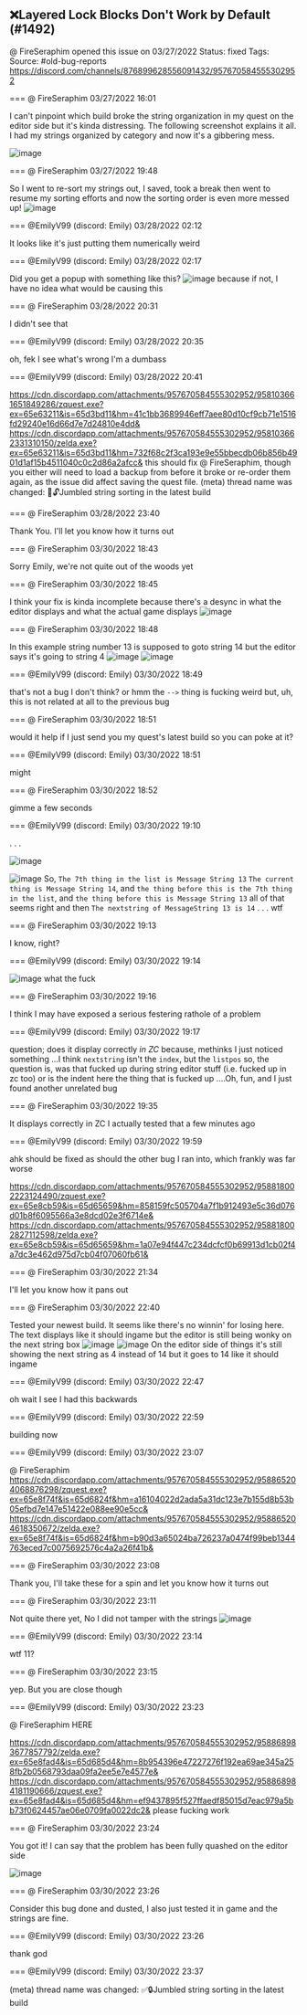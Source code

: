 ## ❌Layered Lock Blocks Don't Work by Default (#1492)
@ FireSeraphim opened this issue on 03/27/2022
Status: fixed
Tags: 
Source: #old-bug-reports https://discord.com/channels/876899628556091432/957670584555302952


=== @ FireSeraphim 03/27/2022 16:01

I can't pinpoint which build broke the string organization in my quest on the editor side but it's kinda distressing. The following screenshot explains it all. I had my strings organized by category and now it's a gibbering mess.

![image](https://cdn.discordapp.com/attachments/957670584555302952/957670624556355664/Screen_Shot_015.PNG?ex=65e49ec5&is=65d229c5&hm=1a4623f13a1e7192df3cfb31d27614cab1e16e2ab395a7df4ee9cd991e9ad84b&)

=== @ FireSeraphim 03/27/2022 19:48

So I went to re-sort my strings out, I saved, took a break then went to resume my sorting efforts and now the sorting order is even more messed up!
![image](https://cdn.discordapp.com/attachments/957670584555302952/957727950185320468/Screen_Shot_016.PNG?ex=65e4d429&is=65d25f29&hm=174db0b60cce5654755002514580a7f3a525f1a857c711a12225c1f1a7371b56&)

=== @EmilyV99 (discord: Emily) 03/28/2022 02:12

It looks like it's just putting them numerically
weird

=== @EmilyV99 (discord: Emily) 03/28/2022 02:17

Did you get a popup with something like this?
![image](https://cdn.discordapp.com/attachments/957670584555302952/957825856280088616/unknown.png?ex=65e52f57&is=65d2ba57&hm=a161e703259da70ae7b0a15be53f6965c726782c52ed1e7e73ba858e326abfb4&)
because if not, I have no idea what would be causing this

=== @ FireSeraphim 03/28/2022 20:31

I didn't see that

=== @EmilyV99 (discord: Emily) 03/28/2022 20:35

oh, fek
I see what's wrong
I'm a dumbass

=== @EmilyV99 (discord: Emily) 03/28/2022 20:41


https://cdn.discordapp.com/attachments/957670584555302952/958103661651849286/zquest.exe?ex=65e63211&is=65d3bd11&hm=41c1bb3689946eff7aee80d10cf9cb71e1516fd29240e16d66d7e7d24810e4dd&
https://cdn.discordapp.com/attachments/957670584555302952/958103662331310150/zelda.exe?ex=65e63211&is=65d3bd11&hm=732f68c2f3ca193e9e55bbecdb06b856b4901d1af15b4511040c0c2d86a2afcc&
this should fix @ FireSeraphim, though you either will need to load a backup from before it broke or re-order them again, as the issue did affect saving the quest file.
(meta) thread name was changed: 💊🔓Jumbled string sorting in the latest build

=== @ FireSeraphim 03/28/2022 23:40

Thank You. I'll let you know how it turns out

=== @ FireSeraphim 03/30/2022 18:43

Sorry Emily, we're not quite out of the woods yet

=== @ FireSeraphim 03/30/2022 18:45

I think your fix is kinda incomplete because there's a desync in what the editor displays and what the actual game displays
![image](https://cdn.discordapp.com/attachments/957670584555302952/958799103062589510/Screen_Shot_017.PNG?ex=65e8b9bf&is=65d644bf&hm=4b4b16dd630e4d8eb4deba69683ce373ca53545e9edb382a74de1eba54c9c98b&)

=== @ FireSeraphim 03/30/2022 18:48

In this example string number 13 is supposed to goto string 14 but the editor says it's going to string 4
![image](https://cdn.discordapp.com/attachments/957670584555302952/958799778769174568/Screen_Shot_010.PNG?ex=65e8ba60&is=65d64560&hm=b01380ca465f6fcc9a9c47934390d3383ae09f6370567229d4a0636c2fadd798&)
![image](https://cdn.discordapp.com/attachments/957670584555302952/958799779004022834/Screen_Shot_012.PNG?ex=65e8ba60&is=65d64560&hm=1a491932b1114468ecba5f03c2baa17c901841951b89aa369e3c37974056cce0&)

=== @EmilyV99 (discord: Emily) 03/30/2022 18:49

that's
not a bug
I don't think?
or
hmm
the `-->` thing is fucking weird
but, uh, this is not related at all
to the previous bug

=== @ FireSeraphim 03/30/2022 18:51

would it help if I just send you my quest's latest build so you can poke at it?

=== @EmilyV99 (discord: Emily) 03/30/2022 18:51

might

=== @ FireSeraphim 03/30/2022 18:52

gimme a few seconds

=== @EmilyV99 (discord: Emily) 03/30/2022 19:10

. . .

![image](https://cdn.discordapp.com/attachments/957670584555302952/958805514433740860/unknown.png?ex=65e8bfb8&is=65d64ab8&hm=f6884be7a4e7db91e3c56f579b877689a1e4a586dc5fcf295c8a7cb78dd79cb6&)

![image](https://cdn.discordapp.com/attachments/957670584555302952/958805556049637496/unknown.png?ex=65e8bfc2&is=65d64ac2&hm=a1c172ddfc4701dba4efd5e17d3a69c764575d171cbcf6b74ffe002e85a41379&)
So, `The 7th thing in the list is Message String 13`
`The current thing is Message String 14`, and `the thing before this is the 7th thing in the list`, and `the thing before this is Message String 13`
all of that seems right
and then `The nextstring of MessageString 13 is 14`
. . . wtf

=== @ FireSeraphim 03/30/2022 19:13

I know, right?

=== @EmilyV99 (discord: Emily) 03/30/2022 19:14


![image](https://cdn.discordapp.com/attachments/957670584555302952/958806435733585940/unknown.png?ex=65e8c094&is=65d64b94&hm=f76be5f5bd6e873670ff4b4571a1d16cf7ff0c2d7bd8b07b26c4770301c071b9&)
what the fuck

=== @ FireSeraphim 03/30/2022 19:16

I think I may have exposed a serious festering rathole of a problem

=== @EmilyV99 (discord: Emily) 03/30/2022 19:17

question; does it display correctly *in ZC*
because, methinks I just noticed something
...I think `nextstring` isn't the `index`, but the `listpos`
so, the question is, was that fucked up during string editor stuff (i.e. fucked up in zc too)
or is the indent here the thing that is fucked up
....Oh, fun, and I just found another unrelated bug

=== @ FireSeraphim 03/30/2022 19:35

It displays correctly in ZC
I actually tested that a few minutes ago

=== @EmilyV99 (discord: Emily) 03/30/2022 19:59

ahk
should be fixed
as should the other bug I ran into, which frankly was far worse

https://cdn.discordapp.com/attachments/957670584555302952/958818002223124490/zquest.exe?ex=65e8cb59&is=65d65659&hm=858159fc505704a7f1b912493e5c36d076d01b8f6095566a3e8dcd02e3f6714e&
https://cdn.discordapp.com/attachments/957670584555302952/958818002827112598/zelda.exe?ex=65e8cb59&is=65d65659&hm=1a07e94f447c234dcfcf0b69913d1cb02f4a7dc3e462d975d7cb04f07060fb61&

=== @ FireSeraphim 03/30/2022 21:34

I'll let you know how it pans out

=== @ FireSeraphim 03/30/2022 22:40

Tested your newest build. It seems like there's no winnin' for losing here. The text displays like it should ingame but the editor is still being wonky on the next string box
![image](https://cdn.discordapp.com/attachments/957670584555302952/958858270733369364/Screen_Shot_001.PNG?ex=65e8f0da&is=65d67bda&hm=e0ca83cb6ffd61925a57073b8f511136a6fbfa6c63219f61fdcb5c25def89466&)
![image](https://cdn.discordapp.com/attachments/957670584555302952/958858270922133514/Screen_Shot_002.PNG?ex=65e8f0da&is=65d67bda&hm=af7d4c56e8be4aa11cea1d3ee3d6ccf42fa33aba4050c85523bed39d9993e1a6&)
On the editor side of things it's still showing the next string as 4 instead of 14 but it goes to 14 like it should ingame

=== @EmilyV99 (discord: Emily) 03/30/2022 22:47

oh wait
I see
I had this backwards

=== @EmilyV99 (discord: Emily) 03/30/2022 22:59

building now

=== @EmilyV99 (discord: Emily) 03/30/2022 23:07

@ FireSeraphim
https://cdn.discordapp.com/attachments/957670584555302952/958865204068876298/zquest.exe?ex=65e8f74f&is=65d6824f&hm=a16104022d2ada5a31dc123e7b155d8b53b05efbd7e147e51422e088ee90e5cc&
https://cdn.discordapp.com/attachments/957670584555302952/958865204618350672/zelda.exe?ex=65e8f74f&is=65d6824f&hm=b90d3a65024ba726237a0474f99beb1344763eced7c0075692576c4a2a26f41b&

=== @ FireSeraphim 03/30/2022 23:08

Thank you, I'll take these for a spin and let you know how it turns out

=== @ FireSeraphim 03/30/2022 23:11

Not quite there yet, No I did not tamper with the strings
![image](https://cdn.discordapp.com/attachments/957670584555302952/958866051389587496/Screen_Shot_004.PNG?ex=65e8f819&is=65d68319&hm=77f6a7a9bebce58fcef050863943ce9c5b299357391a23048a84d8727af98b80&)

=== @EmilyV99 (discord: Emily) 03/30/2022 23:14

wtf
11?

=== @ FireSeraphim 03/30/2022 23:15

yep. But you are close though

=== @EmilyV99 (discord: Emily) 03/30/2022 23:23

@ FireSeraphim HERE

https://cdn.discordapp.com/attachments/957670584555302952/958868983677857792/zelda.exe?ex=65e8fad4&is=65d685d4&hm=8b954396e47227276f192ea69ae345a258fb2b0568793daa09fa2ee5e7e4577e&
https://cdn.discordapp.com/attachments/957670584555302952/958868984181190666/zquest.exe?ex=65e8fad4&is=65d685d4&hm=ef9437895f527ffaedf85015d7eac979a5bb73f0624457ae06e0709fa0022dc2&
please fucking work

=== @ FireSeraphim 03/30/2022 23:24

You got it!
I can say that the problem has been fully quashed on the editor side

![image](https://cdn.discordapp.com/attachments/957670584555302952/958869497039695879/Screen_Shot.PNG?ex=65e8fb4f&is=65d6864f&hm=abb842a4b2364538bc617d1bdbafdaccdf0c3e8b4641d6f2bad03cfbd07580db&)

=== @ FireSeraphim 03/30/2022 23:26

Consider this bug done and dusted, I also just tested it in game and the strings are fine.

=== @EmilyV99 (discord: Emily) 03/30/2022 23:26

thank god

=== @EmilyV99 (discord: Emily) 03/30/2022 23:37

(meta) thread name was changed: ✅🔒Jumbled string sorting in the latest build

